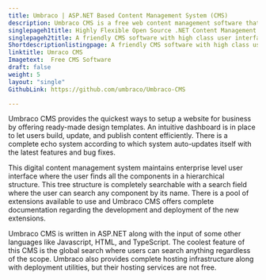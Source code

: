 ```yaml
---
title: Umbraco | ASP.NET Based Content Management System (CMS)
description: Umbraco CMS is a free web content management software that provides pre made sets of HTML web pages, several document types, data validations and many more.
singlepageh1title: Highly Flexible Open Source .NET Content Management System
singlepageh2title: A friendly CMS software with high class user interface and many features such as Multilingual support, activity log views, global search and post scheduling
Shortdescriptionlistingpage: A friendly CMS software with high class user interface and many features such as Multilingual support, activity log views, global search and post scheduling
linktitle: Umraco CMS
Imagetext:  Free CMS Software 
draft: false
weight: 5
layout: "single"
GithubLink: https://github.com/umbraco/Umbraco-CMS

---
```


Umbraco CMS provides the quickest ways to setup a website for business by offering ready-made design templates. An intuitive dashboard is in place to let users build, update, and publish content efficiently. There is a complete echo system according to which system auto-updates itself with the latest features and bug fixes.

This digital content management system maintains enterprise level user interface where the user finds all the components in a hierarchical structure. This tree structure is completely searchable with a search field where the user can search any component by its name. There is a pool of extensions available to use and Umbraco CMS offers complete documentation regarding the development and deployment of the new extensions.  
  
Umbraco CMS is written in ASP.NET along with the input of some other languages like Javascript, HTML, and TypeScript. The coolest feature of this CMS is the global search where users can search anything regardless of the scope. Umbraco also provides complete hosting infrastructure along with deployment utilities, but their hosting services are not free.